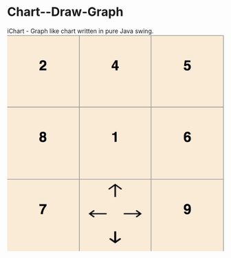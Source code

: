 # Chart--Draw-Graph
iChart - Graph like chart written in pure Java swing.
![ScreenShot](https://github.com/iFarhanAli/ReactJS-Puzzle-Game/blob/master/public/screenshot.png)
